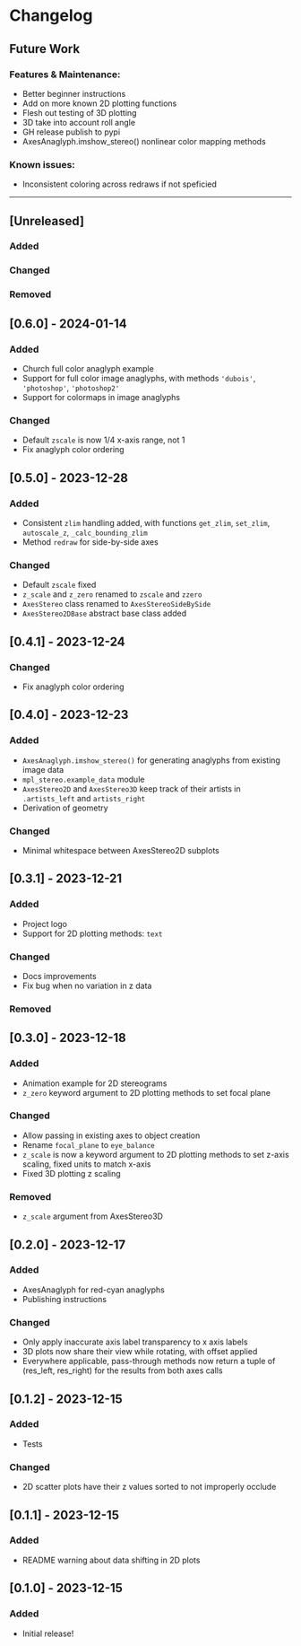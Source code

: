 # Changelog

## Future Work
### Features & Maintenance:
- Better beginner instructions
- Add on more known 2D plotting functions
- Flesh out testing of 3D plotting
- 3D take into account roll angle
- GH release publish to pypi
- AxesAnaglyph.imshow_stereo() nonlinear color mapping methods

### Known issues:
- Inconsistent coloring across redraws if not speficied

----

## [Unreleased]
### Added    
### Changed    
### Removed    

## [0.6.0] - 2024-01-14
### Added    
* Church full color anaglyph example
* Support for full color image anaglyphs, with methods `'dubois'`, `'photoshop'`, `'photoshop2'`
* Support for colormaps in image anaglyphs
### Changed    
* Default `zscale` is now 1/4 x-axis range, not 1
* Fix anaglyph color ordering

## [0.5.0] - 2023-12-28
### Added    
* Consistent `zlim` handling added, with functions `get_zlim`, `set_zlim`, `autoscale_z`, `_calc_bounding_zlim`
* Method `redraw` for side-by-side axes
### Changed    
* Default `zscale` fixed
* `z_scale` and `z_zero` renamed to `zscale` and `zzero`
* `AxesStereo` class renamed to `AxesStereoSideBySide`
* `AxesStereo2DBase` abstract base class added

## [0.4.1] - 2023-12-24
### Changed    
* Fix anaglyph color ordering

## [0.4.0] - 2023-12-23
### Added    
* `AxesAnaglyph.imshow_stereo()` for generating anaglyphs from existing image data
* `mpl_stereo.example_data` module
* `AxesStereo2D` and `AxesStereo3D` keep track of their artists in `.artists_left` and `artists_right`
* Derivation of geometry
### Changed    
* Minimal whitespace between AxesStereo2D subplots

## [0.3.1] - 2023-12-21
### Added    
* Project logo
* Support for 2D plotting methods: `text`
### Changed    
* Docs improvements
* Fix bug when no variation in z data
### Removed    

## [0.3.0] - 2023-12-18
### Added    
* Animation example for 2D stereograms
* `z_zero` keyword argument to 2D plotting methods to set focal plane
### Changed    
* Allow passing in existing axes to object creation
* Rename `focal_plane` to `eye_balance`
* `z_scale` is now a keyword argument to 2D plotting methods to set z-axis scaling, fixed units to match x-axis
* Fixed 3D plotting z scaling
### Removed    
* `z_scale` argument from AxesStereo3D

## [0.2.0] - 2023-12-17
### Added    
* AxesAnaglyph for red-cyan anaglyphs
* Publishing instructions
### Changed    
* Only apply inaccurate axis label transparency to x axis labels
* 3D plots now share their view while rotating, with offset applied
* Everywhere applicable, pass-through methods now return a tuple of (res_left, res_right) for the results from both axes calls

## [0.1.2] - 2023-12-15
### Added
* Tests
### Changed 
* 2D scatter plots have their z values sorted to not improperly occlude   

## [0.1.1] - 2023-12-15
### Added
* README warning about data shifting in 2D plots

## [0.1.0] - 2023-12-15
### Added
* Initial release!
